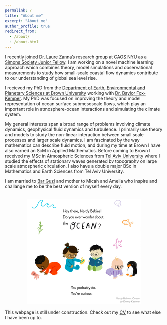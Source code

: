 ```yaml
---
permalink: /
title: "About me"
excerpt: "About me"
author_profile: true
redirect_from: 
  - /about/
  - /about.html
---
```

I recently joined [Dr. Laure Zannaʼs](https://laurezanna.github.io/) research group at [CAOS NYU](https://caos.cims.nyu.edu/dynamic/) as a [Simons Society Junior Fellow](https://www.simonsfoundation.org/simons-society-of-fellows/). I am working on a novel machine learning approach which combines theory, model simulations and observational measurements to study how small-scale coastal flow dynamics contribute to our understanding of global sea level rise.

I recieved my PhD from the [Department of Earth, Environmental and Planetary Sciences at Brown University](https://www.brown.edu/academics/earth-environmental-planetary-sciences/) working with [Dr. Baylor Fox-Kemper](http://www.geo.brown.edu/research/Fox-Kemper/). My PhD was focused on improving the theory and model representation of ocean surface submesoscale flows, which play an important role in atmosphere-ocean interactions and simulating the climate system.

My general interests span a broad range of problems involving climate dynamics, geophysical fluid dynamics and turbulence. I primarily use theory and models to study the non-linear interaction between small scale processes and larger scale dynamics. I am fascinated by the way mathematics can describe fluid motion, and during my time at Brown I have also earned an ScM in Applied Mathematics. Before coming to Brown I received my MSc in Atmospheric Sciences from [Tel Aviv University](https://english.tau.ac.il/) where I studied the effects of stationary waves generated by topography on large scale atmospheric circulation. I also have a double major BSc in Mathematics and Earth Sciences from Tel Aviv University. 

I am married to [Bar Guzi](https://brandeis.academia.edu/BarGuzi) and mother to Micah and Amelia who inspire and challange me to be the best version of myself every day.
  
  
  




<p align="center">
<br/><img src='/images/nerdy1.png'>
</p>
  
This webpage is still under construction. Check out my [CV](/files/AbigailBodner_CV_Updated.pdf) to see what else I have been up to.  
